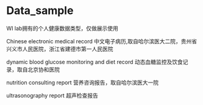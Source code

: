 # Data_sample
WI lab拥有的个人健康数据类型，仅做展示使用

Chinese electronic medical record 中文电子病历,取自哈尔滨医大二院，贵州省兴义市人民医院，浙江省建德市第一人民医院

dynamic blood glucose monitoring and diet record 动态血糖监控及饮食记录，取自北京协和医院

nutrition consulting report 营养咨询报告，取自哈尔滨医大一院

ultrasonography report 超声检查报告
